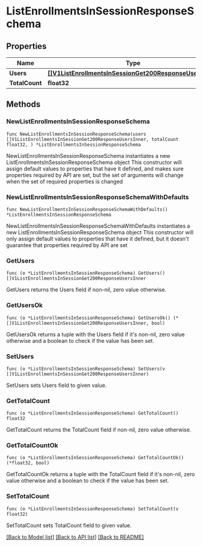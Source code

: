 # ListEnrollmentsInSessionResponseSchema

## Properties

Name | Type | Description | Notes
------------ | ------------- | ------------- | -------------
**Users** | [**[]V1ListEnrollmentsInSessionGet200ResponseUsersInner**](V1ListEnrollmentsInSessionGet200ResponseUsersInner.md) |  | 
**TotalCount** | **float32** |  | 

## Methods

### NewListEnrollmentsInSessionResponseSchema

`func NewListEnrollmentsInSessionResponseSchema(users []V1ListEnrollmentsInSessionGet200ResponseUsersInner, totalCount float32, ) *ListEnrollmentsInSessionResponseSchema`

NewListEnrollmentsInSessionResponseSchema instantiates a new ListEnrollmentsInSessionResponseSchema object
This constructor will assign default values to properties that have it defined,
and makes sure properties required by API are set, but the set of arguments
will change when the set of required properties is changed

### NewListEnrollmentsInSessionResponseSchemaWithDefaults

`func NewListEnrollmentsInSessionResponseSchemaWithDefaults() *ListEnrollmentsInSessionResponseSchema`

NewListEnrollmentsInSessionResponseSchemaWithDefaults instantiates a new ListEnrollmentsInSessionResponseSchema object
This constructor will only assign default values to properties that have it defined,
but it doesn't guarantee that properties required by API are set

### GetUsers

`func (o *ListEnrollmentsInSessionResponseSchema) GetUsers() []V1ListEnrollmentsInSessionGet200ResponseUsersInner`

GetUsers returns the Users field if non-nil, zero value otherwise.

### GetUsersOk

`func (o *ListEnrollmentsInSessionResponseSchema) GetUsersOk() (*[]V1ListEnrollmentsInSessionGet200ResponseUsersInner, bool)`

GetUsersOk returns a tuple with the Users field if it's non-nil, zero value otherwise
and a boolean to check if the value has been set.

### SetUsers

`func (o *ListEnrollmentsInSessionResponseSchema) SetUsers(v []V1ListEnrollmentsInSessionGet200ResponseUsersInner)`

SetUsers sets Users field to given value.


### GetTotalCount

`func (o *ListEnrollmentsInSessionResponseSchema) GetTotalCount() float32`

GetTotalCount returns the TotalCount field if non-nil, zero value otherwise.

### GetTotalCountOk

`func (o *ListEnrollmentsInSessionResponseSchema) GetTotalCountOk() (*float32, bool)`

GetTotalCountOk returns a tuple with the TotalCount field if it's non-nil, zero value otherwise
and a boolean to check if the value has been set.

### SetTotalCount

`func (o *ListEnrollmentsInSessionResponseSchema) SetTotalCount(v float32)`

SetTotalCount sets TotalCount field to given value.



[[Back to Model list]](../README.md#documentation-for-models) [[Back to API list]](../README.md#documentation-for-api-endpoints) [[Back to README]](../README.md)


